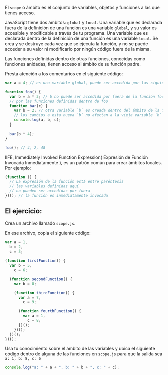 El `scope` o ámbito es el conjunto de variables, objetos y funciones a las que tienes acceso.

JavaScript tiene dos ámbitos: `global` y `local`. Una variable que es declarada fuera de la definición de una función es una variable `global`, y su valor es accesible y modificable a través de tu programa. Una variable que es declarada dentro de la definición de una función es una variable `local`. Se crea y se destruye cada vez que se ejecuta la función, y no se puede acceder a su valor ni modificarlo por ningún código fuera de la misma.

Las funciones definidas dentro de otras funciones, conocidas como funciones anidadas, tienen acceso al ámbito de su función padre.

Presta atención a los comentarios en el siguiente código:

```js
var a = 4; // es una variable global, puede ser accedida por las siguientes funciones

function foo() {
  var b = a * 3; // b no puede ser accedida por fuera de la función foo, pero puede ser accedida
  // por las funciones definidas dentro de foo
  function bar(c) {
    var b = 2; // otra variable `b` es creada dentro del ámbito de la función bar
    // los cambios a esta nueva `b` no afectan a la vieja variable `b`
    console.log(a, b, c);
  }

  bar(b * 4);
}

foo(); // 4, 2, 48
```

IIFE, Immediately Invoked Function Expression( Expresión de Función Invocada Inmediatamente ), es un patrón común para crear ámbitos locales.
Por ejemplo:

```js
(function () {
  // La expresión de la función está entre paréntesis
  // las variables definidas aquí
  // no pueden ser accedidas por fuera
})(); // la función es inmediatamente invocada
```

## El ejercicio:

Crea un archivo llamado `scope.js`.

En ese archivo, copia el siguiente código:

```js
var a = 1,
  b = 2,
  c = 3;

(function firstFunction() {
  var b = 5,
    c = 6;

  (function secondFunction() {
    var b = 8;

    (function thirdFunction() {
      var a = 7,
        c = 9;

      (function fourthFunction() {
        var a = 1,
          c = 8;
      })();
    })();
  })();
})();
```

Usa tu conocimiento sobre el ámbito de las variables y ubica el siguiente código dentro de alguna de las funciones
en `scope.js` para que la salida sea `a: 1, b: 8, c: 6`

```js
console.log("a: " + a + ", b: " + b + ", c: " + c);
```
